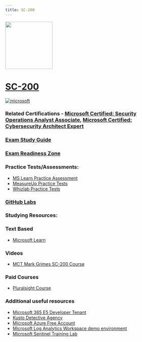 ```yaml
---
title: SC-200
---
```


<img src="/sc-200.png" width="150" height="150">

# [SC-200](https://learn.microsoft.com/certifications/exams/sc-200)

<a href='https://learn.microsoft.com/en-us/certifications/browse/?type=role-based&levels=intermediate' target="_blank"><img alt='microsoft' src='https://img.shields.io/badge/associate-100000?style=for-the-badge&logo=microsoft&logoColor=white&labelColor=0078D4&color=212221'/></a> 

### Related Certifications - [Microsoft Certified: Security Operations Analyst Associate](https://learn.microsoft.com/en-us/certifications/security-operations-analyst), [Microsoft Certified: Cybersecurity Architect Expert](https://learn.microsoft.com/en-us/certifications/cybersecurity-architect-expert)

### [Exam Study Guide](https://aka.ms/sc200-studyguide)
### [Exam Readiness Zone](https://learn.microsoft.com/en-us/shows/exam-readiness-zone/preparing-for-sc-200-mitigate-threats-using-microsoft-365-defender-1-of-3/)

### Practice Tests/Assessments:
- [MS Learn Practice Assessment](https://learn.microsoft.com/certifications/exams/sc-200/practice/assessment?assessment-type=practice&assessmentId=59)
- [MeasureUp Practice Tests](https://www.measureup.com/microsoft-practice-test-sc-200-microsoft-security-operations-analyst.html)
- [Whizlab Practice Tests](https://www.whizlabs.com/microsoft-security-operations-analyst-sc-200/)

### [GitHub Labs](https://aka.ms/sc200labs)

### Studying Resources:

### Text Based
- [Microsoft Learn](https://learn.microsoft.com/certifications/exams/sc-200)
### Videos
- [MCT Mark Grimes SC-200 Course](https://www.youtube.com/watch?v=EJ4Fm_omTNI&pp=ygUNc2MgMjAwIGNvdXJzZQ%3D%3D)

### Paid Courses
- [Pluralsight Course](https://www.pluralsight.com/paths/microsoft-security-operations-analyst-sc-200)
### Additional useful resources
- [Microsoft 365 E5 Developer Tenant](https://developer.microsoft.com/en-us/microsoft-365/dev-program)
- [Kusto Detective Agency](https://detective.kusto.io)
- [Microsoft Azure Free Account](https://azure.microsoft.com/en-us/offers/ms-azr-0044p)
- [Microsoft Log Analytics Workspace demo environment](https://aka.ms/lademo)
- [Microsoft Sentinel Training Lab](https://techcommunity.microsoft.com/t5/microsoft-sentinel-blog/learning-with-the-microsoft-sentinel-training-lab/ba-p/2953403)

